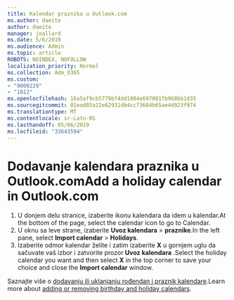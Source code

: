 ```yaml
---
title: Kalendar praznika u Outlook.com
ms.author: daeite
author: daeite
manager: joallard
ms.date: 5/6/2019
ms.audience: Admin
ms.topic: article
ROBOTS: NOINDEX, NOFOLLOW
localization_priority: Normal
ms.collection: Adm_O365
ms.custom:
- "9000229"
- "1812"
ms.openlocfilehash: 16a5af9cb5779bf4dd1084e697001fb968bb1d35
ms.sourcegitcommit: 01ead85a22e62931db4cc73604b65ae4d923f974
ms.translationtype: MT
ms.contentlocale: sr-Latn-RS
ms.lasthandoff: 05/06/2019
ms.locfileid: "33643594"
---
```

# <a name="add-a-holiday-calendar-in-outlookcom"></a><span data-ttu-id="bbb0a-102">Dodavanje kalendara praznika u Outlook.com</span><span class="sxs-lookup"><span data-stu-id="bbb0a-102">Add a holiday calendar in Outlook.com</span></span>

1. <span data-ttu-id="bbb0a-103">U donjem delu stranice, izaberite ikonu kalendara da idem u kalendar.</span><span class="sxs-lookup"><span data-stu-id="bbb0a-103">At the bottom of the page, select the calendar icon to go to Calendar.</span></span>
1. <span data-ttu-id="bbb0a-104">U oknu sa leve strane, izaberite **Uvoz kalendara** > **praznike**.</span><span class="sxs-lookup"><span data-stu-id="bbb0a-104">In the left pane, select **Import calendar** > **Holidays**.</span></span>
1. <span data-ttu-id="bbb0a-105">Izaberite odmor kalendar želite i zatim izaberite **X** u gornjem uglu da sačuvate vaš izbor i zatvorite prozor **Uvoz kalendara** .</span><span class="sxs-lookup"><span data-stu-id="bbb0a-105">Select the holiday calendar you want and then select **X** in the top corner to save your choice and close the **Import calendar** window.</span></span>

<span data-ttu-id="bbb0a-106">Saznajte više o [dodavanju ili uklanjanju rođendan i praznik kalendare](https://support.office.com/article/b8e636da-fda8-413f-940e-68396efa49a6).</span><span class="sxs-lookup"><span data-stu-id="bbb0a-106">Learn more about [adding or removing birthday and holiday calendars](https://support.office.com/article/b8e636da-fda8-413f-940e-68396efa49a6).</span></span>